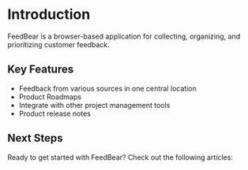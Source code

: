 # Introduction
FeedBear is a browser-based application for collecting, organizing, and prioritizing customer feedback. 

## Key Features
- Feedback from various sources in one central location
- Product Roadmaps
- Integrate with other project management tools
- Product release notes

## Next Steps
Ready to get started with FeedBear? Check out the following articles:

